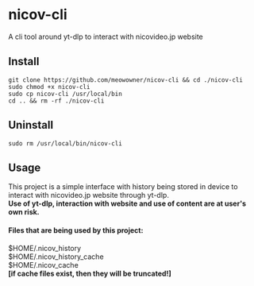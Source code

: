 # nicov-cli
A cli tool around yt-dlp to interact with nicovideo.jp website
## Install
```
git clone https://github.com/meowowner/nicov-cli && cd ./nicov-cli
sudo chmod +x nicov-cli
sudo cp nicov-cli /usr/local/bin
cd .. && rm -rf ./nicov-cli
```
## Uninstall
```
sudo rm /usr/local/bin/nicov-cli
```
## Usage
This project is a simple interface with history being stored in device to interact with nicovideo.jp website through yt-dlp.
<br>
<b>Use of yt-dlp, interaction with website and use of content are at user's own risk.</b>
<br>
#### Files that are being used by this project:
  $HOME/.nicov_history
<br>
  $HOME/.nicov_history_cache
<br>
  $HOME/.nicov_cache
<br>
<b>  [if cache files exist, then they will be truncated!]</b>

